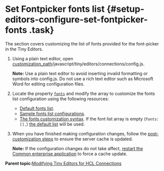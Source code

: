 # Set Fontpicker fonts list {#setup-editors-configure-set-fontpicker-fonts .task}

The section covers customizing the list of fonts provided for the font-picker in the Tiny Editors.

1.  Using a plain text editor, open [customization\_path](t_determine-customization-path.md)/javascript/tiny/editors/connections/config.js.

    **Note:** Use a plain text editor to avoid inserting invalid formatting or symbols into config.js. Do not use a rich text editor such as Microsoft Word for editing configuration files.

2.  Locate the property [`fonts`](r_config-js-sample.md#fonts) and modify the array to customize the fonts list configuration using the following resources:

    -   [Default fonts list](r_fonts-default.md).
    -   [Sample fonts list configurations](r_fonts-samples.md).
    -   [The fonts customization syntax](r_fonts-syntax.md).
    If the font list array is empty \(`fonts: [],`\) [the default list](r_fonts-default.md) will be used.

3.  When you have finished making configuration changes, follow the [post-customization steps](https://help.hcltechsw.com/connections/v6/admin/customize/t_admin_common_customize_postreq.html) to ensure the server cache is updated.

    **Note:** If the configuration changes do not take affect, [restart the Common enterprise application](t_restart-common-app.md) to force a cache update.


**Parent topic:**[Modifying Tiny Editors for HCL Connections](t_02-modify_00-summary.md)

